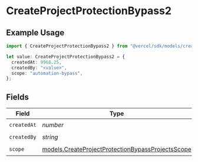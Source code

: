 # CreateProjectProtectionBypass2

## Example Usage

```typescript
import { CreateProjectProtectionBypass2 } from "@vercel/sdk/models/createprojectop.js";

let value: CreateProjectProtectionBypass2 = {
  createdAt: 9968.25,
  createdBy: "<value>",
  scope: "automation-bypass",
};
```

## Fields

| Field                                                                                                        | Type                                                                                                         | Required                                                                                                     | Description                                                                                                  |
| ------------------------------------------------------------------------------------------------------------ | ------------------------------------------------------------------------------------------------------------ | ------------------------------------------------------------------------------------------------------------ | ------------------------------------------------------------------------------------------------------------ |
| `createdAt`                                                                                                  | *number*                                                                                                     | :heavy_check_mark:                                                                                           | N/A                                                                                                          |
| `createdBy`                                                                                                  | *string*                                                                                                     | :heavy_check_mark:                                                                                           | N/A                                                                                                          |
| `scope`                                                                                                      | [models.CreateProjectProtectionBypassProjectsScope](../models/createprojectprotectionbypassprojectsscope.md) | :heavy_check_mark:                                                                                           | N/A                                                                                                          |